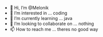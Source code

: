 - 👋 Hi, I’m @Melonik
- 👀 I’m interested in ... coding
- 🌱 I’m currently learning ... java
- 💞️ I’m looking to collaborate on ... nothing
- 📫 How to reach me ... theres no good way

<!---
melonik9/melonik9 is a ✨ special ✨ repository because its `README.md` (this file) appears on your GitHub profile.
You can click the Preview link to take a look at your changes.
--->
